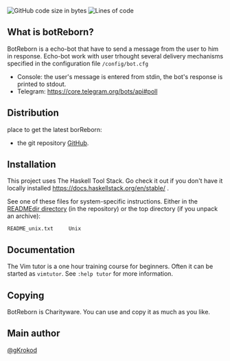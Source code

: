 ![GitHub code size in bytes](https://img.shields.io/github/languages/code-size/gKrokod/botReborn?style=flat-square)
![Lines of code](https://img.shields.io/tokei/lines/github/gKrokod/botReborn?style=flat-square)

## What is botReborn? ##

BotReborn is a echo-bot that have to send a message from the user to 
him in response. Echo-bot work with user  trhought several delivery mechanisms
specified in the configuration file `/config/bot.cfg` 
* Console: the user's message is entered from stdin, the bot's response is printed to stdout.
* Telegram: https://core.telegram.org/bots/api#poll

## Distribution ##

place to get the latest borReborn: 
* the git repository [GitHub](https://github.com/gKrokod/botReborn).

## Installation ##

This project uses The Haskell Tool Stack. Go check it out if you don't have it locally installed 
https://docs.haskellstack.org/en/stable/ .


See one of these files for system-specific instructions.  Either in the
[READMEdir directory](./READMEdir/) (in the repository) or
the top directory (if you unpack an archive):

	README_unix.txt		Unix

## Documentation ##

The Vim tutor is a one hour training course for beginners.  Often it can be
started as `vimtutor`.  See `:help tutor` for more information.

## Copying ##

BotReborn is Charityware.  You can use and copy it as much as you like.


## Main author ##

[@gKrokod](https://github.com/gKrokod)
